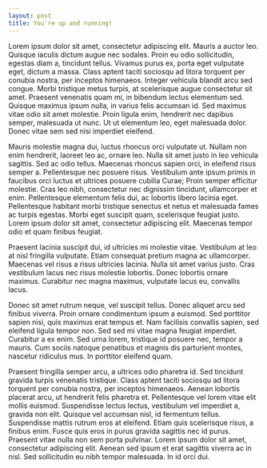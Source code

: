```yaml
---
layout: post
title: You're up and running!
---
```


Lorem ipsum dolor sit amet, consectetur adipiscing elit. Mauris a auctor leo. Quisque iaculis dictum augue nec sodales. Proin eu odio sollicitudin, egestas diam a, tincidunt tellus. Vivamus purus ex, porta eget vulputate eget, dictum a massa. Class aptent taciti sociosqu ad litora torquent per conubia nostra, per inceptos himenaeos. Integer vehicula blandit arcu sed congue. Morbi tristique metus turpis, at scelerisque augue consectetur sit amet. Praesent venenatis quam mi, in bibendum lectus elementum sed. Quisque maximus ipsum nulla, in varius felis accumsan id. Sed maximus vitae odio sit amet molestie. Proin ligula enim, hendrerit nec dapibus semper, malesuada ut nunc. Ut ut elementum leo, eget malesuada dolor. Donec vitae sem sed nisi imperdiet eleifend.

Mauris molestie magna dui, luctus rhoncus orci vulputate ut. Nullam non enim hendrerit, laoreet leo ac, ornare leo. Nulla sit amet justo in leo vehicula sagittis. Sed ac odio tellus. Maecenas rhoncus sapien orci, in eleifend risus semper a. Pellentesque nec posuere risus. Vestibulum ante ipsum primis in faucibus orci luctus et ultrices posuere cubilia Curae; Proin semper efficitur molestie. Cras leo nibh, consectetur nec dignissim tincidunt, ullamcorper et enim. Pellentesque elementum felis dui, ac lobortis libero lacinia eget. Pellentesque habitant morbi tristique senectus et netus et malesuada fames ac turpis egestas. Morbi eget suscipit quam, scelerisque feugiat justo. Lorem ipsum dolor sit amet, consectetur adipiscing elit. Maecenas tempor odio et quam finibus feugiat.

Praesent lacinia suscipit dui, id ultricies mi molestie vitae. Vestibulum at leo at nisl fringilla vulputate. Etiam consequat pretium magna ac ullamcorper. Maecenas vel risus a risus ultricies lacinia. Nulla sit amet varius justo. Cras vestibulum lacus nec risus molestie lobortis. Donec lobortis ornare maximus. Curabitur nec magna maximus, vulputate lacus eu, convallis lacus.

Donec sit amet rutrum neque, vel suscipit tellus. Donec aliquet arcu sed finibus viverra. Proin ornare condimentum ipsum a euismod. Sed porttitor sapien nisi, quis maximus erat tempus et. Nam facilisis convallis sapien, sed eleifend ligula tempor non. Sed sed mi vitae magna feugiat imperdiet. Curabitur a ex enim. Sed urna lorem, tristique id posuere nec, tempor a mauris. Cum sociis natoque penatibus et magnis dis parturient montes, nascetur ridiculus mus. In porttitor eleifend quam.

Praesent fringilla semper arcu, a ultrices odio pharetra id. Sed tincidunt gravida turpis venenatis tristique. Class aptent taciti sociosqu ad litora torquent per conubia nostra, per inceptos himenaeos. Aenean lobortis placerat arcu, ut hendrerit felis pharetra et. Pellentesque vel lorem vitae elit mollis euismod. Suspendisse lectus lectus, vestibulum vel imperdiet a, gravida non elit. Quisque vel accumsan nisl, id fermentum tellus. Suspendisse mattis rutrum eros at eleifend. Etiam quis scelerisque risus, a finibus enim. Fusce quis eros in purus gravida sagittis nec id purus. Praesent vitae nulla non sem porta pulvinar. Lorem ipsum dolor sit amet, consectetur adipiscing elit. Aenean sed ipsum et erat sagittis viverra ac in nisl. Sed sollicitudin eu nibh tempor malesuada. In id orci dui.

